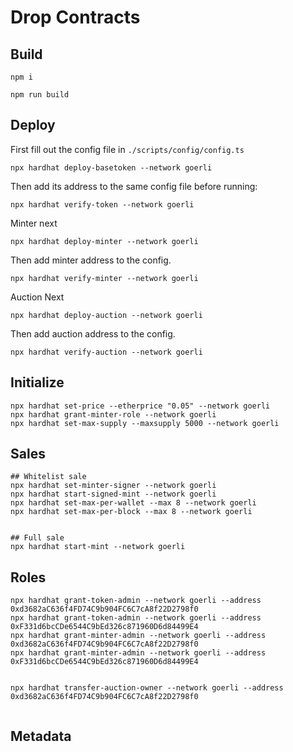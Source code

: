 # Drop Contracts

## Build

```
npm i
```

```
npm run build
```

## Deploy

First fill out the config file in `./scripts/config/config.ts`

```
npx hardhat deploy-basetoken --network goerli
```

Then add its address to the same config file before running:


```
npx hardhat verify-token --network goerli   
```

Minter next

```
npx hardhat deploy-minter --network goerli
```

Then add minter address to the config.

```
npx hardhat verify-minter --network goerli
```

Auction Next

```
npx hardhat deploy-auction --network goerli 
```

Then add auction address to the config.

```
npx hardhat verify-auction --network goerli
```


## Initialize


```
npx hardhat set-price --etherprice "0.05" --network goerli
npx hardhat grant-minter-role --network goerli
npx hardhat set-max-supply --maxsupply 5000 --network goerli
```

## Sales

```
## Whitelist sale
npx hardhat set-minter-signer --network goerli
npx hardhat start-signed-mint --network goerli
npx hardhat set-max-per-wallet --max 8 --network goerli
npx hardhat set-max-per-block --max 8 --network goerli


## Full sale
npx hardhat start-mint --network goerli
```

## Roles

```
npx hardhat grant-token-admin --network goerli --address 0xd3682aC636f4FD74C9b904FC6C7cA8f22D2798f0
npx hardhat grant-token-admin --network goerli --address 0xF331d6bcCDe6544C9bEd326c871960D6d84499E4
npx hardhat grant-minter-admin --network goerli --address 0xd3682aC636f4FD74C9b904FC6C7cA8f22D2798f0
npx hardhat grant-minter-admin --network goerli --address 0xF331d6bcCDe6544C9bEd326c871960D6d84499E4


npx hardhat transfer-auction-owner --network goerli --address 0xd3682aC636f4FD74C9b904FC6C7cA8f22D2798f0


```

## Metadata


